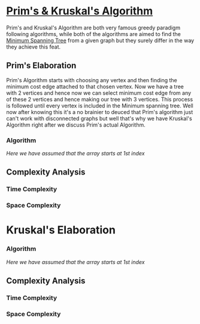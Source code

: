 # [Prim's & Kruskal's Algorithm](https://www.youtube.com/watch?v=4ZlRH0eK-qQ)
Prim's and Kruskal's Algorithm are both very famous greedy paradigm following algorithms, while both of the algorithms are aimed to find the [Minimum Spanning Tree](https://www.hackerearth.com/practice/algorithms/graphs/minimum-spanning-tree/tutorial/) from a given graph but they surely differ in the way they achieve this feat.
## Prim's Elaboration
Prim's Algorithm starts with choosing any vertex and then finding the minimum cost edge attached to that chosen vertex. Now we have a tree with 2 vertices and hence now we can select minimum cost edge from any of these 2 vertices and hence making our tree with 3 vertices. This process is followed until every vertex is included in the Minimum spanning tree.
Well now after knowing this it's a no brainier to deuced that Prim's algorithm just can't work with disconnected graphs but well that's why we have Kruskal's Algorithm right after we discuss Prim's actual Algorithm.
### Algorithm
        


*Here we have assumed that the array starts at 1st index*
## Complexity Analysis
### Time Complexity


### Space Complexity

# Kruskal's Elaboration

### Algorithm
        


*Here we have assumed that the array starts at 1st index*
## Complexity Analysis
### Time Complexity


### Space Complexity